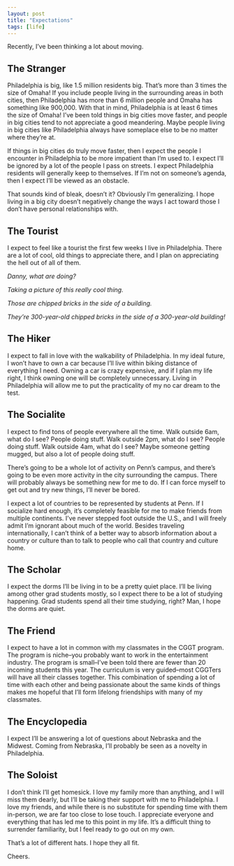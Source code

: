 ```yaml
---
layout: post
title: "Expectations"
tags: [life]
---
```


Recently, I’ve been thinking a lot about moving.

## The Stranger

Philadelphia is big, like 1.5 million residents big. That’s more than 3 times the size of Omaha! If you include people living in the surrounding areas in both cities, then Philadelphia has more than 6 million people and Omaha has something like 900,000. With that in mind, Philadelphia is at least 6 times the size of Omaha! I’ve been told things in big cities move faster, and people in big cities tend to not appreciate a good meandering. Maybe people living in big cities like Philadelphia always have someplace else to be no matter where they’re at.

If things in big cities do truly move faster, then I expect the people I encounter in Philadelphia to be more impatient than I’m used to. I expect I’ll be ignored by a lot of the people I pass on streets. I expect Philadelphia residents will generally keep to themselves. If I’m not on someone’s agenda, then I expect I’ll be viewed as an obstacle.

That sounds kind of bleak, doesn’t it? Obviously I’m generalizing. I hope living in a big city doesn’t negatively change the ways I act toward those I don’t have personal relationships with.

## The Tourist

I expect to feel like a tourist the first few weeks I live in Philadelphia. There are a lot of cool, old things to appreciate there, and I plan on appreciating the hell out of all of them.

*Danny, what are doing?*

*Taking a picture of this really cool thing.*

*Those are chipped bricks in the side of a building.*

*They’re 300-year-old chipped bricks in the side of a 300-year-old building!*

## The Hiker

I expect to fall in love with the walkability of Philadelphia. In my ideal future, I won’t have to own a car because I’ll live within biking distance of everything I need. Owning a car is crazy expensive, and if I plan my life right, I think owning one will be completely unnecessary. Living in Philadelphia will allow me to put the practicality of my no car dream to the test.

## The Socialite

I expect to find tons of people everywhere all the time. Walk outside 6am, what do I see? People doing stuff. Walk outside 2pm, what do I see? People doing stuff. Walk outside 4am, what do I see? Maybe someone getting mugged, but also a lot of people doing stuff.

There’s going to be a whole lot of activity on Penn’s campus, and there’s going to be even more activity in the city surrounding the campus. There will probably always be something new for me to do. If I can force myself to get out and try new things, I’ll never be bored.

I expect a lot of countries to be represented by students at Penn. If I socialize hard enough, it’s completely feasible for me to make friends from multiple continents. I’ve never stepped foot outside the U.S., and I will freely admit I’m ignorant about much of the world. Besides traveling internationally, I can’t think of a better way to absorb information about a country or culture than to talk to people who call that country and culture home.

## The Scholar

I expect the dorms I’ll be living in to be a pretty quiet place. I’ll be living among other grad students mostly, so I expect there to be a lot of studying happening. Grad students spend all their time studying, right? Man, I hope the dorms are quiet.

## The Friend

I expect to have a lot in common with my classmates in the CGGT program. The program is niche–you probably want to work in the entertainment industry. The program is small–I’ve been told there are fewer than 20 incoming students this year. The curriculum is very guided–most CGGTers will have all their classes together. This combination of spending a lot of time with each other and being passionate about the same kinds of things makes me hopeful that I’ll form lifelong friendships with many of my classmates.

## The Encyclopedia

I expect I’ll be answering a lot of questions about Nebraska and the Midwest. Coming from Nebraska, I’ll probably be seen as a novelty in Philadelphia.

## The Soloist

I don’t think I’ll get homesick. I love my family more than anything, and I will miss them dearly, but I’ll be taking their support with me to Philadelphia. I love my friends, and while there is no substitute for spending time with them in-person, we are far too close to lose touch. I appreciate everyone and everything that has led me to this point in my life. It’s a difficult thing to surrender familiarity, but I feel ready to go out on my own.

That’s a lot of different hats. I hope they all fit.

Cheers.
